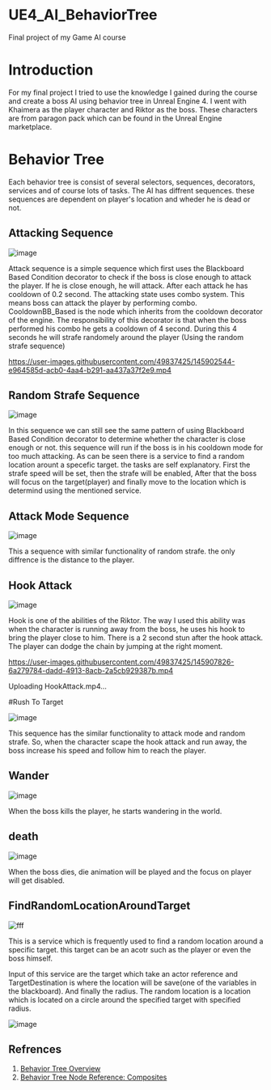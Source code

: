 # UE4_AI_BehaviorTree
Final project of my Game AI course


# Introduction
For my final project I tried to use the knowledge I gained during the course and create a boss AI using behavior tree in Unreal Engine 4. I went with Khaimera as the player character and Riktor as the boss. These characters are from paragon pack which can be found in the Unreal Engine marketplace. 

# Behavior Tree

Each behavior tree is consist of several selectors, sequences, decorators, services and of course lots of tasks.
The AI has diffrent sequences. these sequences are dependent on player's location and wheder he is dead or not. 

## Attacking Sequence

![image](https://user-images.githubusercontent.com/49837425/145900015-ba471fcf-cecc-43f2-8752-40e00e2e96d0.png)

Attack sequence is a simple sequence which first uses the Blackboard Based Condition decorator to check if the boss is close enough to attack the player. If he is close enough, he will attack. After each attack he has cooldown of 0.2 second. The attacking state uses combo system. This means boss can attack the player by performing combo. CooldownBB_Based is the node which inherits from the cooldown decorator of the engine. The responsibility of this decorator is that when the boss performed his combo he gets a cooldown of 4 second. During this 4 seconds he will strafe randomely around the player (Using the random strafe sequence)

https://user-images.githubusercontent.com/49837425/145902544-e964585d-acb0-4aa4-b291-aa437a37f2e9.mp4

## Random Strafe Sequence
![image](https://user-images.githubusercontent.com/49837425/145903196-d23a8d34-293f-4f58-9af8-1117c379843f.png)


In this sequence we can still see the same pattern of using Blackboard Based Condition decorator to determine whether the character is close enough or not. this sequence will run if the boss is in his cooldown mode for too much attacking. As can be seen there is a service to find a random location arount a specefic target. the tasks are self explanatory. First the strafe speed will be set, then the strafe will be enabled, After that the boss will focus on the target(player) and finally move to the location which is determind using the mentioned service.

## Attack Mode Sequence
![image](https://user-images.githubusercontent.com/49837425/145904577-3b6ce449-de72-43c1-9e6b-e4fc8b510416.png)

This a sequence with similar functionality of random strafe. the only diffrence is the distance to the player.

## Hook Attack

![image](https://user-images.githubusercontent.com/49837425/145905564-cd9a0bf3-c2f3-4305-a84f-e1761d1fe56d.png)

Hook is one of the abilities of the Riktor. The way I used this ability was when the character is running away from the boss, he uses his hook to bring the player close to him. There is a 2 second stun after the hook attack. The player can dodge the chain by jumping at the right moment.



https://user-images.githubusercontent.com/49837425/145907826-6a279784-dadd-4913-8acb-2a5cb929387b.mp4



Uploading HookAttack.mp4…



#Rush To Target

![image](https://user-images.githubusercontent.com/49837425/145906323-c8021fbb-465d-4778-8d8e-9a011399cd03.png)

This sequence has the similar functionality to attack mode and random strafe. So, when the character scape the hook attack and run away, the boss increase his speed and follow him to reach the player.

## Wander

![image](https://user-images.githubusercontent.com/49837425/145906982-d8f7a20c-6146-45aa-8509-34f8a632e6ff.png)

When the boss kills the player, he starts wandering in the world.

## death

![image](https://user-images.githubusercontent.com/49837425/145907039-cf295272-c854-4c5e-83b4-cbc5a10b052e.png)

When the boss dies, die animation will be played and the focus on player will get disabled.


## FindRandomLocationAroundTarget
![fff](https://user-images.githubusercontent.com/49837425/145903603-5443acef-bbec-4b63-a8f8-fc0c5b535af5.png)

This is a service which is frequently used to find a random location around a specific target. this target can be an acotr such as the player or even the boss himself.

Input of this service are the target which take an actor reference and TargetDestination is where the location will be save(one of the variables in the blackboard). And finally the radius. The random location is a location which is located on a circle around the specified target with specified radius.

![image](https://user-images.githubusercontent.com/49837425/145903980-62dcba64-9506-47a3-83c1-6313565c465a.png)


## Refrences

1. [Behavior Tree Overview](https://docs.unrealengine.com/4.27/en-US/InteractiveExperiences/ArtificialIntelligence/BehaviorTrees/BehaviorTreesOverview/)
2. [Behavior Tree Node Reference: Composites](https://docs.unrealengine.com/4.27/en-US/InteractiveExperiences/ArtificialIntelligence/BehaviorTrees/BehaviorTreeNodeReference/BehaviorTreeNodeReferenceComposites/)
